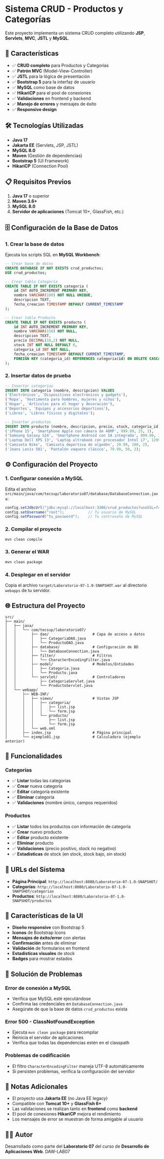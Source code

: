 # Sistema CRUD - Productos y Categorías

Este proyecto implementa un sistema CRUD completo utilizando **JSP**, **Servlets**, **MVC**, **JSTL** y **MySQL**.

## 🚀 Características

- ✅ **CRUD completo** para Productos y Categorías
- ✅ **Patrón MVC** (Model-View-Controller)
- ✅ **JSTL** para la lógica de presentación
- ✅ **Bootstrap 5** para la interfaz de usuario
- ✅ **MySQL** como base de datos
- ✅ **HikariCP** para el pool de conexiones
- ✅ **Validaciones** en frontend y backend
- ✅ **Manejo de errores** y mensajes de éxito
- ✅ **Responsive design**

## 🛠️ Tecnologías Utilizadas

- **Java 17**
- **Jakarta EE** (Servlets, JSP, JSTL)
- **MySQL 8.0**
- **Maven** (Gestión de dependencias)
- **Bootstrap 5** (UI Framework)
- **HikariCP** (Connection Pool)

## 📋 Requisitos Previos

1. **Java 17** o superior
2. **Maven 3.6+**
3. **MySQL 8.0**
4. **Servidor de aplicaciones** (Tomcat 10+, GlassFish, etc.)

## 🗄️ Configuración de la Base de Datos

### 1. Crear la base de datos

Ejecuta los scripts SQL en **MySQL Workbench**:

```sql
-- Crear base de datos
CREATE DATABASE IF NOT EXISTS crud_productos;
USE crud_productos;

-- Crear tabla Categoría
CREATE TABLE IF NOT EXISTS categoria (
    id INT AUTO_INCREMENT PRIMARY KEY,
    nombre VARCHAR(100) NOT NULL UNIQUE,
    descripcion TEXT,
    fecha_creacion TIMESTAMP DEFAULT CURRENT_TIMESTAMP
);

-- Crear tabla Producto
CREATE TABLE IF NOT EXISTS producto (
    id INT AUTO_INCREMENT PRIMARY KEY,
    nombre VARCHAR(150) NOT NULL,
    descripcion TEXT,
    precio DECIMAL(10,2) NOT NULL,
    stock INT NOT NULL DEFAULT 0,
    categoria_id INT NOT NULL,
    fecha_creacion TIMESTAMP DEFAULT CURRENT_TIMESTAMP,
    FOREIGN KEY (categoria_id) REFERENCES categoria(id) ON DELETE CASCADE
);
```

### 2. Insertar datos de prueba

```sql
-- Insertar categorías
INSERT INTO categoria (nombre, descripcion) VALUES
('Electrónicos', 'Dispositivos electrónicos y gadgets'),
('Ropa', 'Vestimenta para hombres, mujeres y niños'),
('Hogar', 'Artículos para el hogar y decoración'),
('Deportes', 'Equipos y accesorios deportivos'),
('Libros', 'Libros físicos y digitales');

-- Insertar productos
INSERT INTO producto (nombre, descripcion, precio, stock, categoria_id) VALUES
('iPhone 15', 'Smartphone Apple con cámara de 48MP', 999.99, 25, 1),
('Samsung Galaxy S24', 'Smartphone Android con IA integrada', 899.99, 30, 1),
('Laptop Dell XPS 13', 'Laptop ultrabook con procesador Intel i7', 1299.99, 15, 1),
('Camiseta Nike', 'Camiseta deportiva de algodón', 29.99, 100, 2),
('Jeans Levis 501', 'Pantalón vaquero clásico', 79.99, 50, 2);
```

## ⚙️ Configuración del Proyecto

### 1. Configurar conexión a MySQL

Edita el archivo `src/main/java/com/tecsup/laboratorio07/database/DatabaseConnection.java`:

```java
config.setJdbcUrl("jdbc:mysql://localhost:3306/crud_productos?useSSL=false&serverTimezone=UTC&allowPublicKeyRetrieval=true");
config.setUsername("root");           // Tu usuario de MySQL
config.setPassword("tu_password");    // Tu contraseña de MySQL
```

### 2. Compilar el proyecto

```bash
mvn clean compile
```

### 3. Generar el WAR

```bash
mvn clean package
```

### 4. Desplegar en el servidor

Copia el archivo `target/Laboratorio-07-1.0-SNAPSHOT.war` al directorio `webapps` de tu servidor.

## 🌐 Estructura del Proyecto

```
src/
├── main/
│   ├── java/
│   │   └── com/tecsup/laboratorio07/
│   │       ├── dao/                    # Capa de acceso a datos
│   │       │   ├── CategoriaDAO.java
│   │       │   └── ProductoDAO.java
│   │       ├── database/               # Configuración de BD
│   │       │   └── DatabaseConnection.java
│   │       ├── filter/                 # Filtros
│   │       │   └── CharacterEncodingFilter.java
│   │       ├── model/                  # Modelos/Entidades
│   │       │   ├── Categoria.java
│   │       │   └── Producto.java
│   │       └── servlet/                # Controladores
│   │           ├── CategoriaServlet.java
│   │           └── ProductoServlet.java
│   └── webapp/
│       ├── WEB-INF/
│       │   ├── views/                  # Vistas JSP
│       │   │   ├── categoria/
│       │   │   │   ├── list.jsp
│       │   │   │   └── form.jsp
│       │   │   └── producto/
│       │   │       ├── list.jsp
│       │   │       └── form.jsp
│       │   └── web.xml
│       ├── index.jsp                   # Página principal
│       └── ejemplo01.jsp               # Calculadora (ejemplo anterior)
```

## 🎯 Funcionalidades

### Categorías
- ✅ **Listar** todas las categorías
- ✅ **Crear** nueva categoría
- ✅ **Editar** categoría existente
- ✅ **Eliminar** categoría
- ✅ **Validaciones** (nombre único, campos requeridos)

### Productos
- ✅ **Listar** todos los productos con información de categoría
- ✅ **Crear** nuevo producto
- ✅ **Editar** producto existente
- ✅ **Eliminar** producto
- ✅ **Validaciones** (precio positivo, stock no negativo)
- ✅ **Estadísticas** de stock (en stock, stock bajo, sin stock)

## 🔗 URLs del Sistema

- **Página Principal**: `http://localhost:8080/Laboratorio-07-1.0-SNAPSHOT/`
- **Categorías**: `http://localhost:8080/Laboratorio-07-1.0-SNAPSHOT/categorias`
- **Productos**: `http://localhost:8080/Laboratorio-07-1.0-SNAPSHOT/productos`

## 🎨 Características de la UI

- **Diseño responsive** con Bootstrap 5
- **Iconos** de Bootstrap Icons
- **Mensajes de éxito/error** con alertas
- **Confirmación** antes de eliminar
- **Validación** de formularios en frontend
- **Estadísticas visuales** de stock
- **Badges** para mostrar estados

## 🐛 Solución de Problemas

### Error de conexión a MySQL
- Verifica que MySQL esté ejecutándose
- Confirma las credenciales en `DatabaseConnection.java`
- Asegúrate de que la base de datos `crud_productos` exista

### Error 500 - ClassNotFoundException
- Ejecuta `mvn clean package` para recompilar
- Reinicia el servidor de aplicaciones
- Verifica que todas las dependencias estén en el classpath

### Problemas de codificación
- El filtro `CharacterEncodingFilter` maneja UTF-8 automáticamente
- Si persisten problemas, verifica la configuración del servidor

## 📝 Notas Adicionales

- El proyecto usa **Jakarta EE** (no Java EE legacy)
- Compatible con **Tomcat 10+** y **GlassFish 6+**
- Las validaciones se realizan tanto en **frontend** como **backend**
- El pool de conexiones **HikariCP** mejora el rendimiento
- Los mensajes de error se muestran de forma amigable al usuario

## 👨‍💻 Autor

Desarrollado como parte del **Laboratorio 07** del curso de **Desarrollo de Aplicaciones Web**.
D A W - L A B 0 7  
 